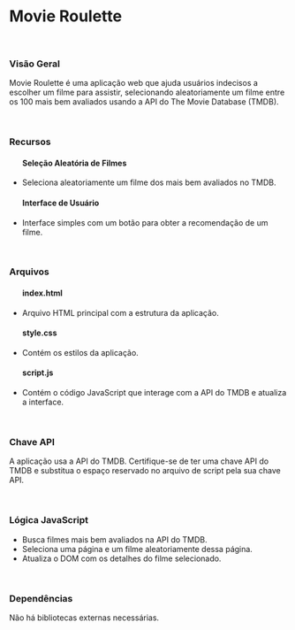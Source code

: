 <h1>Movie Roulette</h1>
<br>
<h3>Visão Geral</h3>
<p>Movie Roulette é uma aplicação web que ajuda usuários indecisos a escolher um filme para assistir, selecionando aleatoriamente um filme entre os 100 mais bem avaliados usando a API do The Movie Database (TMDB).</p>
<br>
<h3>Recursos</h3>
<ul>
  <h4>Seleção Aleatória de Filmes</h4>
  <li>Seleciona aleatoriamente um filme dos mais bem avaliados no TMDB.</li>
  <h4>Interface de Usuário</h4>
  <li>Interface simples com um botão para obter a recomendação de um filme.</li>
</ul>
<br>
<h3>Arquivos</h3>
<ul>
  <h4>index.html</h4>
  <li>Arquivo HTML principal com a estrutura da aplicação.</li>
  <h4>style.css</h4>
  <li>Contém os estilos da aplicação.</li>
  <h4>script.js</h4>
  <li>Contém o código JavaScript que interage com a API do TMDB e atualiza a interface.</li>
</ul>
<br>
<h3>Chave API</h3>
<p>A aplicação usa a API do TMDB. Certifique-se de ter uma chave API do TMDB e substitua o espaço reservado no arquivo de script pela sua chave API.</p>
<br>
<h3>Lógica JavaScript</h3>
<ul>
  <li>Busca filmes mais bem avaliados na API do TMDB.</li>
  <li>Seleciona uma página e um filme aleatoriamente dessa página.</li>
  <li>Atualiza o DOM com os detalhes do filme selecionado.</li>
</ul>
<br>
<h3>Dependências</h3>
<p>Não há bibliotecas externas necessárias.</p>
